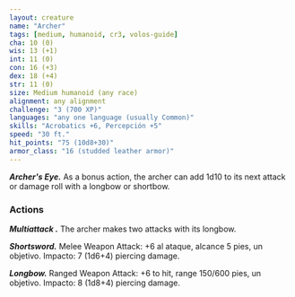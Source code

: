 ```yaml
---
layout: creature
name: "Archer"
tags: [medium, humanoid, cr3, volos-guide]
cha: 10 (0)
wis: 13 (+1)
int: 11 (0)
con: 16 (+3)
dex: 18 (+4)
str: 11 (0)
size: Medium humanoid (any race)
alignment: any alignment
challenge: "3 (700 XP)"
languages: "any one language (usually Common)"
skills: "Acrobatics +6, Percepción +5"
speed: "30 ft."
hit_points: "75 (10d8+30)"
armor_class: "16 (studded leather armor)"
---
```


***Archer's Eye.*** As a bonus action, the archer can add 1d10 to its next attack or damage roll with a longbow or shortbow.

### Actions

***Multiattack .*** The archer makes two attacks with its longbow.

***Shortsword.*** Melee Weapon Attack: +6 al ataque, alcance 5 pies, un objetivo. Impacto: 7 (1d6+4) piercing damage.

***Longbow.*** Ranged Weapon Attack: +6 to hit, range 150/600 pies, un objetivo. Impacto: 8 (1d8+4) piercing damage.